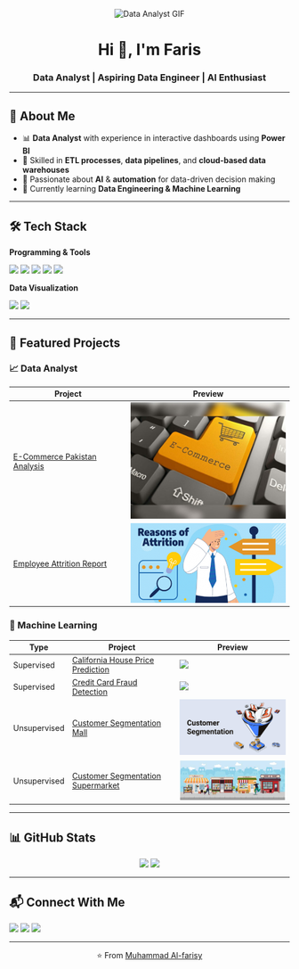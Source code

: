 <!-- Banner / Header -->
<p align="center">
  <img src="https://media.giphy.com/media/to9ZCSI7FZKPhSADo5/giphy.gif" width="300" alt="Data Analyst GIF"/>
</p>

<h1 align="center">Hi 👋, I'm Faris</h1>
<h3 align="center">Data Analyst | Aspiring Data Engineer | AI Enthusiast</h3>

---

## 📌 About Me

- 📊 **Data Analyst** with experience in interactive dashboards using **Power BI**  
- 🔄 Skilled in **ETL processes**, **data pipelines**, and **cloud-based data warehouses**  
- 🤖 Passionate about **AI** & **automation** for data-driven decision making  
- 🌱 Currently learning **Data Engineering & Machine Learning**  

---

## 🛠 Tech Stack

**Programming & Tools**  
<p>
  <img src="https://www.vectorlogo.zone/logos/python/python-ar21.svg" height="50"/>
  <img src="https://www.vectorlogo.zone/logos/jupyter/jupyter-ar21.svg" height="50"/>
  <img src="https://www.vectorlogo.zone/logos/mysql/mysql-ar21.svg" height="50"/>
  <img src="https://cdn.worldvectorlogo.com/logos/microsoft-sql-server-1.svg" height="50"/>
  <img src="https://www.vectorlogo.zone/logos/postgresql/postgresql-ar21.svg" height="50"/>
</p>

**Data Visualization**  
<p>
  <img src="https://www.vectorlogo.zone/logos/microsoft_powerbi/microsoft_powerbi-ar21.svg" height="50"/>
  <img src="https://cdn.worldvectorlogo.com/logos/tableau-logo.svg" height="40"/>
</p>

---

## 🚀 Featured Projects

### 📈 Data Analyst
| Project | Preview |
|---------|---------|
| [E-Commerce Pakistan Analysis](https://github.com/mhdalfarisy/EDA---Pakistan-s-Larges-Ecommers) | <img src="https://github.com/mhdalfarisy/EDA---Pakistan-s-Larges-Ecommers/blob/main/Images/62253a402fccf.jpg" width="300"/> |
| [Employee Attrition Report](https://github.com/mhdalfarisy/Employee-Analysis-Attrition-Report) | <img src="https://github.com/mhdalfarisy/Employee-Analysis-Attrition-Report/blob/main/Aset/Reasons-Attrition1_large%20(1).jpg" width="300"/> |

### 🤖 Machine Learning
| Type | Project | Preview |
|------|---------|---------|
| Supervised | [California House Price Prediction](https://github.com/mhdalfarisy/California-House-Price-Prediction-Using-Machine-Learning) | <img src="https://github.com/mhdalfarisy/California-House-Price-Prediction-Using-Machine-Learning/blob/main/gambar/CA-Sales-Home-Volume.png" width="300"/> |
| Supervised | [Credit Card Fraud Detection](https://github.com/mhdalfarisy/Credit-Card-Fraud-Prediction) | <img src="https://github.com/mhdalfarisy/Credit-Card-Fraud-Prediction/blob/main/6874747073...jfif" width="300"/> |
| Unsupervised | [Customer Segmentation Mall](https://github.com/mhdalfarisy/Segmentation-Customer-Mall) | <img src="https://github.com/mhdalfarisy/Segmentation-Customer-Mall/blob/main/2.-Customer-Segmentation.jpg" width="300"/> |
| Unsupervised | [Customer Segmentation Supermarket](https://github.com/mhdalfarisy/Customer-Supermarket) | <img src="https://github.com/mhdalfarisy/mhdalfarisy/blob/main/istockphoto-1254636143-612x612.jpg" width="300"/> |

---

## 📊 GitHub Stats
<p align="center">
  <img src="https://github-readme-stats.vercel.app/api?username=mhdalfarisy&show_icons=true&theme=tokyonight" height="150"/>
  <img src="https://github-readme-stats.vercel.app/api/top-langs/?username=mhdalfarisy&layout=compact&theme=tokyonight" height="150"/>
</p>

---

## 📬 Connect With Me
<p>
  <a href="mailto:m.alfarisy797@gmail.com"><img src="https://cdn.worldvectorlogo.com/logos/official-gmail-icon-2020-.svg" width="30"/></a>
  <a href="https://www.linkedin.com/in/m-alfarisy97/"><img src="https://cdn.worldvectorlogo.com/logos/linkedin-icon-2.svg" width="30"/></a>
  <a href="https://public.tableau.com/app/profile/muhammad.al.farisy6147"><img src="https://cdn.worldvectorlogo.com/logos/tableau-software.svg" width="80"/></a>
</p>

---

<p align="center">⭐ From <a href="https://github.com/mhdalfarisy">Muhammad Al-farisy</a></p>
